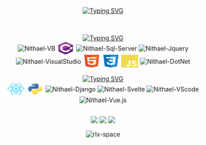 
<div style="display: inline_block" align="center">

<a href="https://git.io/typing-svg"><img src="https://readme-typing-svg.herokuapp.com?font=Fira+Code&weight=100&size=30&duration=2500&pause=1000&color=F70E00&center=true&vCenter=true&random=false&width=700&height=100&lines=Ol%C3%A1!+Bem-vindo+ao+meu+GitHub" alt="Typing SVG" /></a>
  
</div>

##

<div style="display: inline_block" align="center"><br>
  <a href="https://git.io/typing-svg"><img src="https://readme-typing-svg.herokuapp.com?font=Fira+Code&pause=1000&color=0014FF&center=true&vCenter=true&repeat=false&random=false&width=375&lines=Trabalhando+atualmente%3A" alt="Typing SVG" /></a>
  <br>
  
  <img align="center" title="Visual Basic" alt="Nithael-VB" height="30" width="40" src="https://cdn.jsdelivr.net/gh/devicons/devicon@latest/icons/visualbasic/visualbasic-original.svg" />
  <img align="center" title="CSharp" alt="Nithael-Csharp" height="30" width="40" src="https://raw.githubusercontent.com/devicons/devicon/master/icons/csharp/csharp-original.svg">
  <img align="center" title="SQL Server" alt="Nithael-Sql-Server" height="30" width="40" src="https://cdn.jsdelivr.net/gh/devicons/devicon@latest/icons/microsoftsqlserver/microsoftsqlserver-original.svg" /> 
  <img align="center" title="JQuery" alt="Nithael-Jquery" height="30" width="40" src="https://cdn.jsdelivr.net/gh/devicons/devicon@latest/icons/jquery/jquery-original.svg" />
  <img align="center" title="Visual Studio" alt="Nithael-VisualStudio" height="30" width="40" src="https://cdn.jsdelivr.net/gh/devicons/devicon/icons/visualstudio/visualstudio-plain.svg" />      
  <img align="center" title="HTML" alt="Nithael-HTML" height="30" width="40" src="https://raw.githubusercontent.com/devicons/devicon/master/icons/html5/html5-original.svg">
  <img align="center" title="CSS" alt="Nithael-CSS" height="30" width="40" src="https://raw.githubusercontent.com/devicons/devicon/master/icons/css3/css3-original.svg">
  <img align="center" title="JavaScript" alt="Nithael-Js" height="30" width="40" src="https://raw.githubusercontent.com/devicons/devicon/master/icons/javascript/javascript-plain.svg">
  <img align="center" title=".Net" alt="Nithael-DotNet" height="30" width="40" src="https://cdn.jsdelivr.net/gh/devicons/devicon@latest/icons/dotnetcore/dotnetcore-original.svg" />
          
</div>


<div style="display: inline_block" align="center"><br>
  <a href="https://git.io/typing-svg"><img src="https://readme-typing-svg.herokuapp.com?font=Fira+Code&pause=1000&color=2DB530&center=true&vCenter=true&repeat=false&random=false&width=375&lines=Experi%C3%AAncia%3A" alt="Typing SVG" /></a>
  <br>
  <img align="center" title="React.js" alt="Nithael-React" height="30" width="40" src="https://raw.githubusercontent.com/devicons/devicon/master/icons/react/react-original.svg">
  <img align="center" title="Python" alt="Nithael-Python" height="30" width="40" src="https://raw.githubusercontent.com/devicons/devicon/master/icons/python/python-original.svg">
  <img align="center" title="Django" alt="Nithael-Django" height="30" width="40" src="https://cdn.jsdelivr.net/gh/devicons/devicon/icons/django/django-plain.svg" />
  <img align="center" title="Svelte" alt="Nithael-Svelte" height="30" width="40" src="https://cdn.jsdelivr.net/gh/devicons/devicon/icons/svelte/svelte-original.svg" />
  <img align="center" title="VSCode" alt="Nithael-VScode" height="30" width="40" src="https://cdn.jsdelivr.net/gh/devicons/devicon@latest/icons/vscode/vscode-original.svg" />
  <img align="center" title="Vue.js" alt="Nithael-Vue.js" height="30" width="40" src="https://cdn.jsdelivr.net/gh/devicons/devicon@latest/icons/vuejs/vuejs-original.svg" />
</div>

##

<div style="display: inline_block" align="center"> 
  
  <a href="https://instagram.com/lucasnithael.py" target="_blank"><img src="https://img.shields.io/badge/-Instagram-%23E4405F?style=for-the-badge&logo=instagram&logoColor=white" target="_blank"></a>
  <a href = "mailto:lucasnithael32@gmail.com"><img src="https://img.shields.io/badge/-Gmail-%23333?style=for-the-badge&logo=gmail&logoColor=white" target="_blank"></a>
  <a href="https://www.linkedin.com/in/lucasnithael" target="_blank"><img src="https://img.shields.io/badge/-LinkedIn-%230077B5?style=for-the-badge&logo=linkedin&logoColor=white" target="_blank"></a> 

  <!--<img src="https://i.pinimg.com/originals/ab/1a/fe/ab1afebb2fe63ede8210d53253269e52.gif" width="300px"/>-->
  
  ![rlx-space](https://github.com/LucasNithael/LucasNithael/assets/94084548/662bb99a-7aec-4204-8b9c-8149ddc59f2a)

</div>
          
